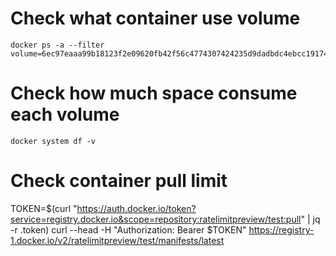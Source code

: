 # Check what container use volume
```
docker ps -a --filter volume=6ec97eaaa99b18123f2e09620fb42f56c4774307424235d9dadbdc4ebcc19174
```
# Check how much space consume each volume 
```
docker system df -v
```


# Check container pull limit
TOKEN=$(curl "https://auth.docker.io/token?service=registry.docker.io&scope=repository:ratelimitpreview/test:pull" | jq -r .token)
curl --head -H "Authorization: Bearer $TOKEN" https://registry-1.docker.io/v2/ratelimitpreview/test/manifests/latest
